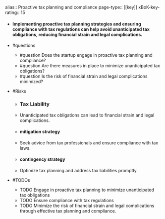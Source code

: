 alias:: Proactive tax planning and compliance
page-type:: [[key]]
xBoK-key-rating:: 15
- #### Implementing proactive tax planning strategies and ensuring compliance with tax regulations can help avoid unanticipated tax obligations, reducing financial strain and legal complications.
- #questions
  - #question Does the startup engage in proactive tax planning and compliance?
  - #question Are there measures in place to minimize unanticipated tax obligations?
  - #question Is the risk of financial strain and legal complications minimized?
- #Risks

  - ### Tax Liability
  - Unanticipated tax obligations can lead to financial strain and legal complications.
  - #### mitigation strategy
  - Seek advice from tax professionals and ensure compliance with tax laws.
  - #### contingency strategy
  - Optimize tax planning and address tax liabilities promptly.
- #TODOs
  - TODO Engage in proactive tax planning to minimize unanticipated tax obligations
  - TODO  Ensure compliance with tax regulations
  - TODO  Minimize the risk of financial strain and legal complications through effective tax planning and compliance.


